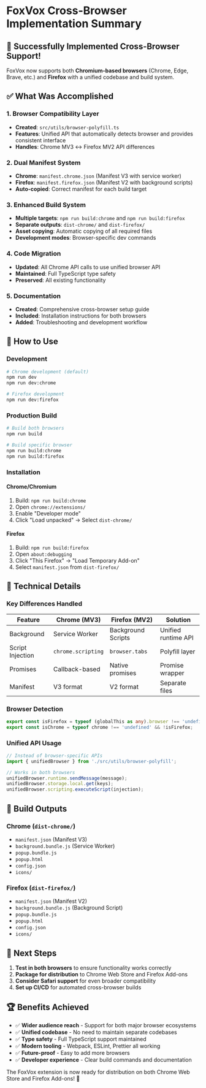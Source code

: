 # FoxVox Cross-Browser Implementation Summary

## 🎉 Successfully Implemented Cross-Browser Support!

FoxVox now supports both **Chromium-based browsers** (Chrome, Edge, Brave, etc.)
and **Firefox** with a unified codebase and build system.

## ✅ What Was Accomplished

### 1. Browser Compatibility Layer

- **Created**: `src/utils/browser-polyfill.ts`
- **Features**: Unified API that automatically detects browser and provides
  consistent interface
- **Handles**: Chrome MV3 ↔ Firefox MV2 API differences

### 2. Dual Manifest System

- **Chrome**: `manifest.chrome.json` (Manifest V3 with service worker)
- **Firefox**: `manifest.firefox.json` (Manifest V2 with background scripts)
- **Auto-copied**: Correct manifest for each build target

### 3. Enhanced Build System

- **Multiple targets**: `npm run build:chrome` and `npm run build:firefox`
- **Separate outputs**: `dist-chrome/` and `dist-firefox/`
- **Asset copying**: Automatic copying of all required files
- **Development modes**: Browser-specific dev commands

### 4. Code Migration

- **Updated**: All Chrome API calls to use unified browser API
- **Maintained**: Full TypeScript type safety
- **Preserved**: All existing functionality

### 5. Documentation

- **Created**: Comprehensive cross-browser setup guide
- **Included**: Installation instructions for both browsers
- **Added**: Troubleshooting and development workflow

## 🚀 How to Use

### Development

```bash
# Chrome development (default)
npm run dev
npm run dev:chrome

# Firefox development
npm run dev:firefox
```

### Production Build

```bash
# Build both browsers
npm run build

# Build specific browser
npm run build:chrome
npm run build:firefox
```

### Installation

#### Chrome/Chromium

1. Build: `npm run build:chrome`
2. Open `chrome://extensions/`
3. Enable "Developer mode"
4. Click "Load unpacked" → Select `dist-chrome/`

#### Firefox

1. Build: `npm run build:firefox`
2. Open `about:debugging`
3. Click "This Firefox" → "Load Temporary Add-on"
4. Select `manifest.json` from `dist-firefox/`

## 🔧 Technical Details

### Key Differences Handled

| Feature          | Chrome (MV3)       | Firefox (MV2)      | Solution            |
| ---------------- | ------------------ | ------------------ | ------------------- |
| Background       | Service Worker     | Background Scripts | Unified runtime API |
| Script Injection | `chrome.scripting` | `browser.tabs`     | Polyfill layer      |
| Promises         | Callback-based     | Native promises    | Promise wrapper     |
| Manifest         | V3 format          | V2 format          | Separate files      |

### Browser Detection

```typescript
export const isFirefox = typeof (globalThis as any).browser !== 'undefined';
export const isChrome = typeof chrome !== 'undefined' && !isFirefox;
```

### Unified API Usage

```typescript
// Instead of browser-specific APIs
import { unifiedBrowser } from './src/utils/browser-polyfill';

// Works in both browsers
unifiedBrowser.runtime.sendMessage(message);
unifiedBrowser.storage.local.get(keys);
unifiedBrowser.scripting.executeScript(injection);
```

## 📁 Build Outputs

### Chrome (`dist-chrome/`)

- `manifest.json` (Manifest V3)
- `background.bundle.js` (Service Worker)
- `popup.bundle.js`
- `popup.html`
- `config.json`
- `icons/`

### Firefox (`dist-firefox/`)

- `manifest.json` (Manifest V2)
- `background.bundle.js` (Background Script)
- `popup.bundle.js`
- `popup.html`
- `config.json`
- `icons/`

## 🎯 Next Steps

1. **Test in both browsers** to ensure functionality works correctly
2. **Package for distribution** to Chrome Web Store and Firefox Add-ons
3. **Consider Safari support** for even broader compatibility
4. **Set up CI/CD** for automated cross-browser builds

## 🏆 Benefits Achieved

- ✅ **Wider audience reach** - Support for both major browser ecosystems
- ✅ **Unified codebase** - No need to maintain separate codebases
- ✅ **Type safety** - Full TypeScript support maintained
- ✅ **Modern tooling** - Webpack, ESLint, Prettier all working
- ✅ **Future-proof** - Easy to add more browsers
- ✅ **Developer experience** - Clear build commands and documentation

The FoxVox extension is now ready for distribution on both Chrome Web Store and
Firefox Add-ons! 🦊
